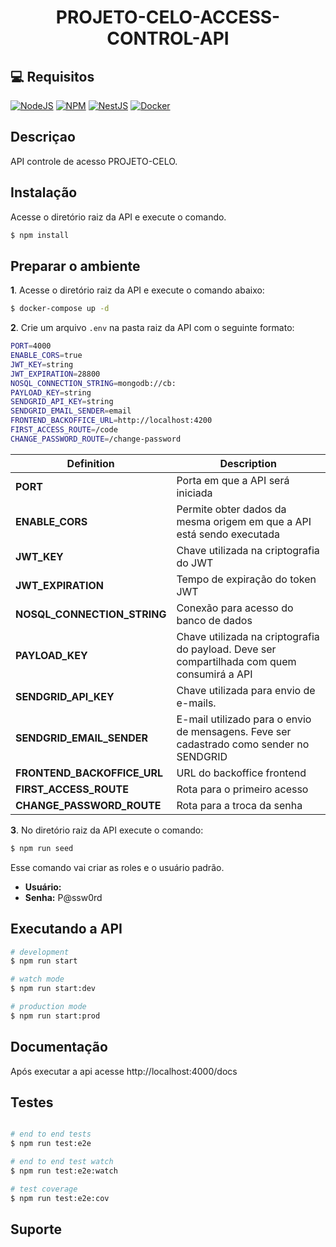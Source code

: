 <h1 align="center">PROJETO-CELO-ACCESS-CONTROL-API</h1>

## :computer: Requisitos

[![NodeJS](https://img.shields.io/badge/node.js-%2343853D.svg?style=for-the-badge&logo=node.js&logoColor=white)]((https://nodejs.org/en//))
[![NPM](https://img.shields.io/badge/NPM-%23000000.svg?style=for-the-badge&logo=npm&logoColor=white)](https://www.npmjs.com/)
[![NestJS](https://img.shields.io/badge/nestjs-%23E0234E.svg?style=for-the-badge&logo=nestjs&logoColor=white)](https://nestjs.com/)
[![Docker](https://img.shields.io/badge/docker-%230db7ed.svg?style=for-the-badge&logo=docker&logoColor=white)](https://docs.docker.com/compose/install/#install-compose)

## Descriçao

API controle de acesso PROJETO-CELO.

## Instalação

Acesse o diretório raiz da API e execute o comando.

```bash
$ npm install
```

## Preparar o ambiente

**1**. Acesse o diretório raiz da API e execute o comando abaixo:

``` sh
$ docker-compose up -d
```

**2**. Crie um arquivo `.env` na pasta raiz da API com o seguinte formato:

``` sh
PORT=4000
ENABLE_CORS=true
JWT_KEY=string
JWT_EXPIRATION=28800
NOSQL_CONNECTION_STRING=mongodb://cb:
PAYLOAD_KEY=string
SENDGRID_API_KEY=string
SENDGRID_EMAIL_SENDER=email
FRONTEND_BACKOFFICE_URL=http://localhost:4200
FIRST_ACCESS_ROUTE=/code
CHANGE_PASSWORD_ROUTE=/change-password
```

| Definition | Description |
| ---------- | ----------- |
| **PORT** | Porta em que a API será iniciada |
| **ENABLE_CORS** | Permite obter dados da mesma origem em que a API está sendo executada |
| **JWT_KEY** | Chave utilizada na criptografia do JWT |
| **JWT_EXPIRATION** | Tempo de expiração do token JWT |
| **NOSQL_CONNECTION_STRING** | Conexão para acesso do banco de dados |
| **PAYLOAD_KEY** | Chave utilizada na criptografia do payload. Deve ser compartilhada com quem consumirá a API |
| **SENDGRID_API_KEY** | Chave utilizada para envio de e-mails. |
| **SENDGRID_EMAIL_SENDER** | E-mail utilizado para o envio de mensagens. Feve ser cadastrado como sender no SENDGRID |
| **FRONTEND_BACKOFFICE_URL** | URL do backoffice frontend |
| **FIRST_ACCESS_ROUTE** | Rota para o primeiro acesso |
| **CHANGE_PASSWORD_ROUTE** | Rota para a troca da senha |

**3**. No diretório raiz da API execute o comando:

``` sh
$ npm run seed
```
Esse comando vai criar as roles e o usuário padrão.

- **Usuário:** 
- **Senha:** P@ssw0rd

## Executando a API

```bash
# development
$ npm run start

# watch mode
$ npm run start:dev

# production mode
$ npm run start:prod
```

## Documentação

Após executar a api acesse http://localhost:4000/docs

## Testes

```bash

# end to end tests
$ npm run test:e2e

# end to end test watch
$ npm run test:e2e:watch

# test coverage
$ npm run test:e2e:cov

```

## Suporte
